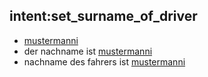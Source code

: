## intent:set_surname_of_driver
- [mustermanni](surname_of_driver)
- der nachname ist [mustermanni](surname_of_driver)
- nachname des fahrers ist [mustermanni](surname_of_driver)